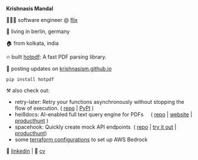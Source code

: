 **Krishnasis Mandal**

👨🏽‍💻 software engineer @ [flix](https://www.flix.com/)

📍 living in berlin, germany

🏠 from kolkata, india

🔥 built [hotpdf](https://pypi.org/project/hotpdf/): A fast PDF parsing library. 

👀 posting updates on [krishnasism.github.io](https://krishnasism.github.io)

 `pip install hotpdf`

⚒️ also check out:
 - retry-later: Retry your functions asynchronously without stopping the flow of execution. (&nbsp;[repo](https://github.com/krishnasism/retry-later) | [PyPI](https://pypi.org/project/retry-later/)&nbsp;)
 - heißdocs: AI-enabled full text query engine for PDFs&nbsp;&nbsp;&nbsp;&nbsp;&nbsp;(&nbsp;[repo](https://github.com/krishnasism/heissdocs) | [website](https://heissdocs.com/) | [producthunt](https://www.producthunt.com/posts/heissdocs)&nbsp;)
 - spacehook: Quickly create mock API endpoints&nbsp;&nbsp;(&nbsp;[repo](https://github.com/krishnasism/spacehook) | [try it out](https://deta.space/discovery/@krishnasism/spacehook) | [producthunt](https://www.producthunt.com/posts/spacehook-2))
- some [terraform configurations](https://github.com/krishnasism/aws-bedrock-configs) to set up AWS Bedrock

💬 [linkedin](https://www.linkedin.com/in/krishnasis/) | 📄 [cv](https://drive.google.com/file/d/13D2uDksITLeQIHCtMRTGwhDSx_8lDv5R/view?usp=sharing)

